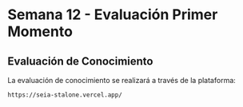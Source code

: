 # Semana 12 - Evaluación Primer Momento

## Evaluación de Conocimiento
La evaluación de conocimiento se realizará a través de la plataforma:
```bash
https://seia-stalone.vercel.app/
```

